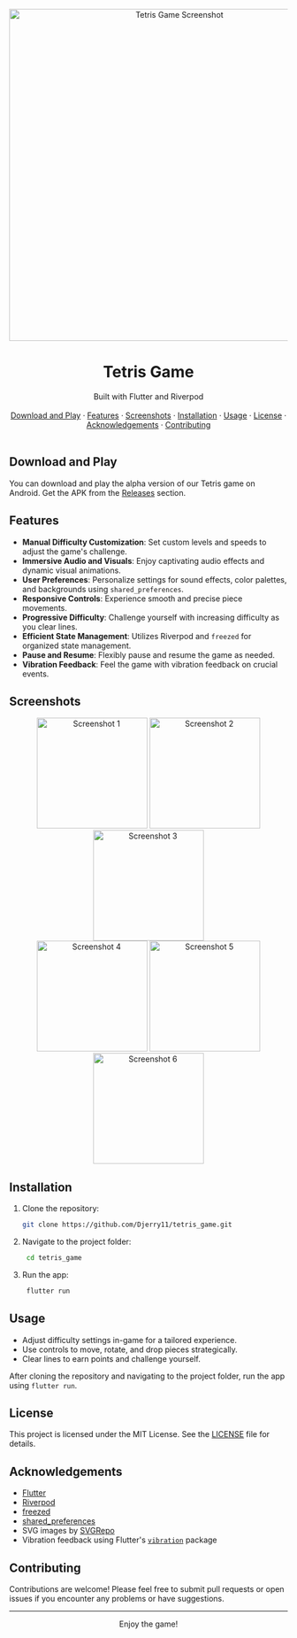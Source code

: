 <!-- Tetris Game -->

<p align="center">
  <img src="screenshots/flutter_00.png" alt="Tetris Game Screenshot" width="600">
</p>

<h1 align="center">Tetris Game</h1>

<div align="center">
  Built with Flutter and Riverpod
</div>

<br>

<div align="center">
  <a href="#download-and-play">Download and Play</a>
  ·
  <a href="#features">Features</a>
  ·
  <a href="#screenshots">Screenshots</a>
  ·
  <a href="#installation">Installation</a>
  ·
  <a href="#usage">Usage</a>
  ·
  <a href="#license">License</a>
  ·
  <a href="#acknowledgements">Acknowledgements</a>
  ·
  <a href="#contributing">Contributing</a>
</div>

<br>

## Download and Play

You can download and play the alpha version of our Tetris game on Android. Get the APK from the [Releases](https://github.com/Djerry11/tetris_game/releases) section.

## Features

- **Manual Difficulty Customization**: Set custom levels and speeds to adjust the game's challenge.
- **Immersive Audio and Visuals**: Enjoy captivating audio effects and dynamic visual animations.
- **User Preferences**: Personalize settings for sound effects, color palettes, and backgrounds using `shared_preferences`.
- **Responsive Controls**: Experience smooth and precise piece movements.
- **Progressive Difficulty**: Challenge yourself with increasing difficulty as you clear lines.
- **Efficient State Management**: Utilizes Riverpod and `freezed` for organized state management.
- **Pause and Resume**: Flexibly pause and resume the game as needed.
- **Vibration Feedback**: Feel the game with vibration feedback on crucial events.

## Screenshots

<div align="center">
  <img src="screenshots/flutter_01.png" alt="Screenshot 1" width="200">
  <img src="screenshots/flutter_02.png" alt="Screenshot 2" width="200">
  <img src="screenshots/flutter_03.png" alt="Screenshot 3" width="200">
</div>

<div align="center">
  <img src="screenshots/flutter_04.png" alt="Screenshot 4" width="200">
  <img src="screenshots/flutter_05.png" alt="Screenshot 5" width="200">
  <img src="screenshots/flutter_05.png" alt="Screenshot 6" width="200">
</div>

## Installation

1. Clone the repository:
   ```sh
   git clone https://github.com/Djerry11/tetris_game.git

3. Navigate to the project folder:
   ```sh
    cd tetris_game
   
5. Run the app:
   ```sh
    flutter run

## Usage

- Adjust difficulty settings in-game for a tailored experience.
- Use controls to move, rotate, and drop pieces strategically.
- Clear lines to earn points and challenge yourself.

After cloning the repository and navigating to the project folder, run the app using `flutter run`.

## License

This project is licensed under the MIT License. See the [LICENSE](LICENSE) file for details.

## Acknowledgements

- [Flutter](https://flutter.dev/)
- [Riverpod](https://riverpod.dev/)
- [freezed](https://pub.dev/packages/freezed)
- [shared_preferences](https://pub.dev/packages/shared_preferences)
- SVG images by [SVGRepo](https://www.svgrepo.com/)
- Vibration feedback using Flutter's [`vibration`](https://pub.dev/packages/vibration) package

## Contributing

Contributions are welcome! Please feel free to submit pull requests or open issues if you encounter any problems or have suggestions.

---

<div align="center">
Enjoy the game!
</div>

